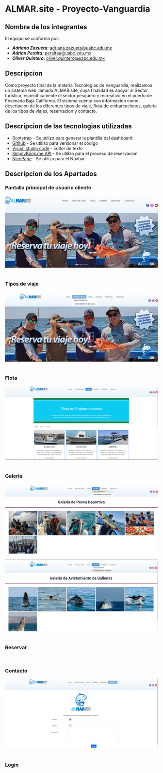 # ALMAR.site - Proyecto-Vanguardia

## Nombre de los integrantes
El equipo se conforma por:
- ***Adriana Zazueta:*** adriana.zazueta@uabc.edu.mx
- ***Adrian Peralta:*** peraltaa@uabc.edu.mx
- ***Oliver Quintero:*** oliver.quintero@uabc.edu.mx

## Descripcion

Como proyecto final de la materia Tecnologias de Vanguardia, realizamos un sistema web llamado ALMAR.site, cuya finalidad es apoyar al Sector turistico, especificamente el sector pesquero y recreativo en el puerto de Ensenada Baja California. El sistema cuenta con informacion como: descripcion de los diferentes tipos de viaje, flota de embarcaciones, galeria de los tipos de viajes, reservacion y contacto.

## Descripcion de las tecnologias utilizadas

* [Bootstrap](https://getbootstrap.com/) - Se utilizo para generar la plantilla del dashboard
* [Github](https://getbootstrap.com/) - Se utilizo para versionar el código
* [Visual studio code](https://code.visualstudio.com/) - Editor de texto
* [SimplyBook.me API](https://simplybook.me/es/api/developer-api) - Se utilizo para el proceso de reservacion 
* [NicePage](https://nicepage.com/) - Se utilizo para el Navbar

## Descripcion de los Apartados

### Pantalla principal de usuario cliente
![Pantalla Principal](https://github.com/tecnologia-vanguardia/proyecto-vanguardia/blob/main/sourcecode/assets/images/pagprincipal.png)<br><br>

### Tipos de viaje
![Tipos de Viaje](https://github.com/tecnologia-vanguardia/proyecto-vanguardia/blob/main/sourcecode/assets/images/tiposviaje.png)<br><br>

### Flota
![Flota](https://github.com/tecnologia-vanguardia/proyecto-vanguardia/blob/main/sourcecode/assets/images/flotaembarca.png)<br><br>

### Galeria
![Galeria Pesca](https://github.com/tecnologia-vanguardia/proyecto-vanguardia/blob/main/sourcecode/assets/images/galpesca.png)<br><br>
![Galeria Ballenas](https://github.com/tecnologia-vanguardia/proyecto-vanguardia/blob/main/sourcecode/assets/images/galballe.png)<br><br>

### Reservar
<br>

### Contacto
![Contacto](https://github.com/tecnologia-vanguardia/proyecto-vanguardia/blob/main/sourcecode/assets/images/contacto1.png)<br><br>


### Login
<br>
